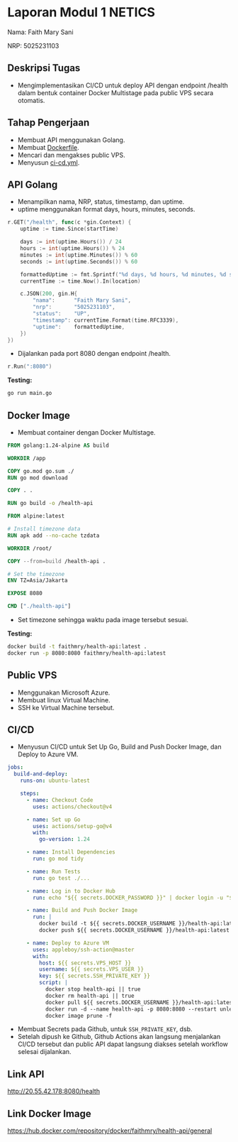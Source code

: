 # Laporan Modul 1 NETICS

Nama: Faith Mary Sani

NRP: 5025231103

## Deskripsi Tugas

- Mengimplementasikan CI/CD untuk deploy API dengan endpoint /health dalam bentuk container Docker Multistage pada public VPS secara otomatis.

## Tahap Pengerjaan

- Membuat API menggunakan Golang.
- Membuat [Dockerfile](https://github.com/faithmry/health-api-ci-cd/blob/main/Dockerfile).
- Mencari dan mengakses public VPS.
- Menyusun [ci-cd.yml](https://github.com/faithmry/health-api-ci-cd/blob/main/.github/workflows/ci-cd.yml).

## API Golang

- Menampilkan nama, NRP, status, timestamp, dan uptime.
- uptime menggunakan format days, hours, minutes, seconds.

```go
r.GET("/health", func(c *gin.Context) {
    uptime := time.Since(startTime)

    days := int(uptime.Hours()) / 24
    hours := int(uptime.Hours()) % 24
    minutes := int(uptime.Minutes()) % 60
    seconds := int(uptime.Seconds()) % 60

    formattedUptime := fmt.Sprintf("%d days, %d hours, %d minutes, %d seconds", days, hours, minutes, seconds)
    currentTime := time.Now().In(location)

    c.JSON(200, gin.H{
        "nama":      "Faith Mary Sani",
        "nrp":       "5025231103",
        "status":    "UP",
        "timestamp": currentTime.Format(time.RFC3339),
        "uptime":    formattedUptime,
    })
})
```

- Dijalankan pada port 8080 dengan endpoint /health.

```go
r.Run(":8080")
```

**Testing:**

```bash
go run main.go
```

## Docker Image

- Membuat container dengan Docker Multistage.

```dockerfile
FROM golang:1.24-alpine AS build

WORKDIR /app

COPY go.mod go.sum ./
RUN go mod download

COPY . .

RUN go build -o /health-api

FROM alpine:latest

# Install timezone data
RUN apk add --no-cache tzdata

WORKDIR /root/

COPY --from=build /health-api .

# Set the timezone
ENV TZ=Asia/Jakarta

EXPOSE 8080

CMD ["./health-api"]

```

- Set timezone sehingga waktu pada image tersebut sesuai.

**Testing:**

```bash
docker build -t faithmry/health-api:latest .
docker run -p 8080:8080 faithmry/health-api:latest
```

## Public VPS

- Menggunakan Microsoft Azure.
- Membuat linux Virtual Machine.
- SSH ke Virtual Machine tersebut.

## CI/CD

- Menyusun CI/CD untuk Set Up Go, Build and Push Docker Image, dan Deploy to Azure VM.

```yml
jobs:
  build-and-deploy:
    runs-on: ubuntu-latest

    steps:
      - name: Checkout Code
        uses: actions/checkout@v4

      - name: Set up Go
        uses: actions/setup-go@v4
        with:
          go-version: 1.24

      - name: Install Dependencies
        run: go mod tidy

      - name: Run Tests
        run: go test ./...

      - name: Log in to Docker Hub
        run: echo "${{ secrets.DOCKER_PASSWORD }}" | docker login -u "${{ secrets.DOCKER_USERNAME }}" --password-stdin

      - name: Build and Push Docker Image
        run: |
          docker build -t ${{ secrets.DOCKER_USERNAME }}/health-api:latest .
          docker push ${{ secrets.DOCKER_USERNAME }}/health-api:latest

      - name: Deploy to Azure VM
        uses: appleboy/ssh-action@master
        with:
          host: ${{ secrets.VPS_HOST }}
          username: ${{ secrets.VPS_USER }}
          key: ${{ secrets.SSH_PRIVATE_KEY }}
          script: |
            docker stop health-api || true
            docker rm health-api || true
            docker pull ${{ secrets.DOCKER_USERNAME }}/health-api:latest
            docker run -d --name health-api -p 8080:8080 --restart unless-stopped ${{ secrets.DOCKER_USERNAME }}/health-api:latest
            docker image prune -f
```

- Membuat Secrets pada Github, untuk `SSH_PRIVATE_KEY`, dsb.
- Setelah dipush ke Github, Github Actions akan langsung menjalankan CI/CD tersebut dan public API dapat langsung diakses setelah workflow selesai dijalankan.

## Link API

http://20.55.42.178:8080/health

## Link Docker Image

https://hub.docker.com/repository/docker/faithmry/health-api/general
